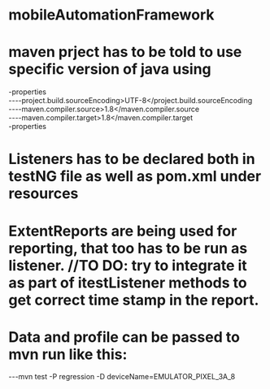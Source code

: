 # mobileAutomationFramework

# maven prject has to be told to use specific version of java using  
-properties  
----project.build.sourceEncoding>UTF-8</project.build.sourceEncoding  
----maven.compiler.source>1.8</maven.compiler.source  
----maven.compiler.target>1.8</maven.compiler.target  
-properties  
 
 # Listeners has to be declared both in testNG file as well as pom.xml under resources
 
 # ExtentReports are being used for reporting, that too has to be run as listener. //TO DO: try to integrate it as part of itestListener methods to get correct time stamp in the report.
 
 # Data and profile can be passed to mvn run like this:  
---mvn test -P regression -D deviceName=EMULATOR_PIXEL_3A_8